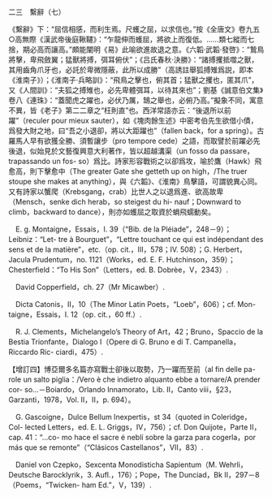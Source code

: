 二三　繫辭（七）

《繫辭》下：“屈信相感，而利生焉。尺蠖之屈，以求信也。”按《全唐文》卷九五○高無際《漢武帝後庭鞦韆》：“乍龍伸而蠖屈，將欲上而復低。……類七縱而七捨，期必高而讓高。”頗能闡明《易》此喻欲進故退之意。《六韜·武韜·發啓》：“鷙鳥將擊，卑飛斂翼；猛獸將搏，弭耳俯伏”；《吕氏春秋·決勝》：“諸搏攫抵噬之獸，其用齒角爪牙也，必託於卑微隱蔽，此所以成勝”（高誘註舉狐搏雉爲説，即本《淮南子》）；《淮南子·兵略訓》：“飛鳥之擊也，俯其首；猛獸之攫也，匿其爪”，又《人間訓》：“夫狐之搏雉也，必先卑體弭耳，以待其來也”；劉基《誠意伯文集》卷八《連珠》：“蓋聞虎之躍也，必伏乃厲，鵠之舉也，必俯乃高。”擬象不同，寓意不異，皆《老子》第二二章之“枉則直”也。西洋常語亦云：“後退所以前躍”（reculer pour mieux sauter），如《塊肉餘生述》中密考伯先生欲借小債，爲發大財之地，曰“吾之小退卻，將以大距躍也”（fallen back，for a spring）。古羅馬人早有欲獲全勝、須暫讓步（pro tempore cede）之語，而取譬於前躍必先後退，似始見於文藝復興意大利著作，皆以超越溝渠（un fosso da passare，trapassando un fos-
so）爲比。詩家形容戰術之以卻爲攻，喻於鷹（Hawk）飛愈高，則下擊愈中（The greater Gate she getteth up on high，/The truer stoupe she makes at anything），與《六韜》、《淮南》鳥擊語，可謂貌異心同。又有詩家以蟹爬（Krebsgang，crab）比世人之以退爲進、欲高故卑（Mensch，senke dich herab，so steigest du hi-
nauf；Downward to climb，backward to dance），則亦如蠖屈之取資於蜎飛蠕動矣。













　E. g. Montaigne，Essais，I. 39（“Bib. de la Pléiade”，248－9）；Leibniz：“Let-
tre à Bourguet”，“Lettre touchant ce qui est indépendant des sens et de la matière”，etc.（op. cit.，III，578；IV. 508）；G. Herbert，Jacula Prudentum，no. 1121（Works，ed. E. F. Hutchinson，359）；Chesterfield：“To His Son”（Letters，ed. B. Dobrèe，V，2343）.

　David Copperfield，ch. 27（Mr Micawber）.

　Dicta Catonis，II，10（The Minor Latin Poets，“Loeb”，606）；cf. Mon-
taigne，Essais，I. 12（op. cit.，60 ff.）.

　R. J. Clements，Michelangelo’s Theory of Art，42；Bruno，Spaccio de la Bestia Trionfante，Dialogo I（Opere di G. Bruno e di T. Campanella，Riccardo Ric-
ciardi，475）.

【增訂四】博亞爾多名篇亦寫戰士卻後以取勢，乃一躍而至前（al fin delle pa-
role un salto piglia：/Vero è che indietro alquanto ebbe a tornare/A prender cor-
so...－Boiardo，Orlando Innamorato，Lib. II，Canto viii，§23，Garzanti，1978，Vol. II，II，p. 694）。

　G. Gascoigne，Dulce Bellum Inexpertis，st 34（quoted in Coleridge，Col-
lected Letters，ed. E. L. Griggs，IV，756）；cf. Don Quijote，Parte II，cap. 41：“...co-
mo hace el sacre é neblí sobre la garza para cogerla，por más que se remonte”（“Clásicos Castellanos”，VII，83）.

　Daniel von Czepko，Sexcenta Monodisticha Sapientum（M. Wehrli，Deutsche Barocklyrik，3. Aufl.，176）；Pope，The Dunciad，Bk II，297－8（Poems，“Twicken-
ham Ed.”，V，139）.